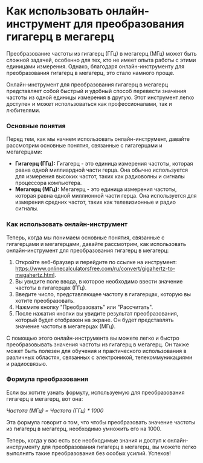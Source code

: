 Как использовать онлайн-инструмент для преобразования гигагерц в мегагерц
=========================================================================

Преобразование частоты из гигагерц (ГГц) в мегагерц (МГц) может быть сложной задачей, особенно для тех, кто не имеет опыта работы с этими единицами измерения. Однако, благодаря онлайн-инструменту для преобразования гигагерц в мегагерц, это стало намного проще.

Онлайн-инструмент для преобразования гигагерц в мегагерц представляет собой быстрый и удобный способ перевести значения частоты из одной единицы измерения в другую. Этот инструмент легко доступен и может использоваться как профессионалами, так и любителями.

### Основные понятия

Перед тем, как мы начнем использовать онлайн-инструмент, давайте рассмотрим основные понятия, связанные с гигагерцами и мегагерцами:

- **Гигагерц (ГГц):** Гигагерц - это единица измерения частоты, которая равна одной миллиардной части герца. Она обычно используется для измерения высоких частот, таких как радиоволны и сигналы процессора компьютера.
- **Мегагерц (МГц):** Мегагерц - это единица измерения частоты, которая равна одной миллионной части герца. Она используется для измерения средних частот, таких как телевизионные и радио сигналы.

### Как использовать онлайн-инструмент

Теперь, когда мы понимаем основные понятия, связанные с гигагерцами и мегагерцами, давайте рассмотрим, как использовать онлайн-инструмент для преобразования гигагерц в мегагерц:

1. Откройте веб-браузер и перейдите по ссылке на инструмент: <https://www.onlinecalculatorsfree.com/ru/convert/gigahertz-to-megahertz.html>.
2. Вы увидите поле ввода, в которое необходимо ввести значение частоты в гигагерцах (ГГц).
3. Введите число, представляющее частоту в гигагерцах, которую вы хотите преобразовать.
4. Нажмите кнопку "Преобразовать" или "Рассчитать".
5. После нажатия кнопки вы увидите результат преобразования, который будет отображен на экране. Он будет представлять значение частоты в мегагерцах (МГц).

С помощью этого онлайн-инструмента вы можете легко и быстро преобразовывать значения частоты из гигагерц в мегагерц. Он также может быть полезен для обучения и практического использования в различных областях, связанных с электроникой, телекоммуникациями и радиосвязью.

### Формула преобразования

Если вы хотите узнать формулу, используемую для преобразования гигагерц в мегагерц, вот она:

*Частота (МГц) = Частота (ГГц) \* 1000*

Эта формула говорит о том, что чтобы преобразовать значение частоты из гигагерц в мегагерц, необходимо умножить его на 1000.

Теперь, когда у вас есть все необходимые знания и доступ к онлайн-инструменту для преобразования гигагерц в мегагерц, вы можете легко выполнять такие преобразования без особых усилий. Успехов!
